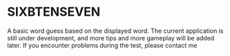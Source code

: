 # SIXBTENSEVEN
A basic word guess based on the displayed word. The current application is still under development, and more tips and more gameplay will be added later. If you encounter problems during the test, please contact me
